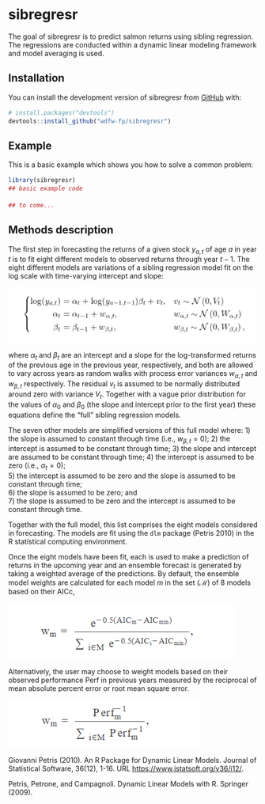 
<!-- README.md is generated from README.Rmd. Please edit that file -->

# sibregresr

<!-- badges: start -->
<!-- badges: end -->

The goal of sibregresr is to predict salmon returns using sibling
regression. The regressions are conducted within a dynamic linear
modeling framework and model averaging is used.

## Installation

You can install the development version of sibregresr from
[GitHub](https://github.com/) with:

``` r
# install.packages("devtools")
devtools::install_github("wdfw-fp/sibregresr")
```

## Example

This is a basic example which shows you how to solve a common problem:

``` r
library(sibregresr)
## basic example code

## to come...
```

## Methods description

The first step in forecasting the returns of a given stock $y_{a,t}$ of
age $a$ in year $t$ is to fit eight different models to observed returns
through year $t-1$. The eight different models are variations of a
sibling regression model fit on the log scale with time-varying
intercept and slope:

![](man/imgs/DLMeq.PNG)

<!-- $$ -->
<!-- \left\{\begin{aligned} -->
<!-- \mathrm{log}(y_{a,t}) & =\alpha_t+\mathrm{log}(y_{a-1,t-1}) \beta_t+v_t, & & v_t  \sim \mathcal{N}\left(0, V_t\right) \\ -->
<!-- \alpha_t & =\alpha_{t-1}+w_{\alpha, t}, & & w_{\alpha, t} \sim \mathcal{N}\left(0, W_{\alpha, t}\right) \\ -->
<!-- \beta_t & =\beta_{t-1}+w_{\beta, t}, & & w_{\beta, t} \sim \mathcal{N}\left(0, W_{\beta, t}\right) , -->
<!-- \end{aligned}\right. -->
<!-- $$  -->

where $\alpha_t$ and $\beta_t$ are an intercept and a slope for the
log-transformed returns of the previous age in the previous year,
respectively, and both are allowed to vary across years as random walks
with process error variances $w_{\alpha, t}$ and $w_{\beta, t}$
respectively. The residual $v_t$ is assumed to be normally distributed
around zero with variance $V_t$. Together with a vague prior
distribution for the values of $\alpha_0$ and $\beta_0$ (the slope and
intercept prior to the first year) these equations define the “full”
sibling regression models.

The seven other models are simplified versions of this full model
where: 1) the slope is assumed to constant through time (i.e.,
$w_{\beta, t}=0$); 2) the intercept is assumed to be constant through
time; 3) the slope and intercept are assumed to be constant through
time; 4) the intercept is assumed to be zero (i.e., $\alpha_t=0$);  
5) the intercept is assumed to be zero and the slope is assumed to be
constant through time;  
6) the slope is assumed to be zero; and  
7) the slope is assumed to be zero and the intercept is assumed to be
constant through time.

Together with the full model, this list comprises the eight models
considered in forecasting. The models are fit using the `dlm` package
(Petris 2010) in the R statistical computing environment.

Once the eight models have been fit, each is used to make a prediction
of returns in the upcoming year and an ensemble forecast is generated by
taking a weighted average of the predictions. By default, the ensemble
model weights are calculated for each model $m$ in the set
($\mathcal{M}$) of 8 models based on their AICc,

<!-- $$ -->
<!-- w_m=\frac{e^{-0.5\left(\mathrm{AIC}_m-\mathrm{AIC}_{\min }\right)}}{\sum_{i \in \mathcal{M}} e^{-0.5\left(\mathrm{AIC}_i-\mathrm{AIC}_{\min }\right)}}, -->
<!-- $$ -->

![](man/imgs/AIC%20wt.PNG)

Alternatively, the user may choose to weight models based on their
observed performance $\mathrm{Perf}$ in previous years measured by the
reciprocal of mean absolute percent error or root mean square error.

<!-- $$ -->
<!-- w_m=\frac{\mathrm{Perf}_m^{-1}}{\sum_{i \in \mathcal{M}} \mathrm{Perf}_m^{-1}}, -->
<!-- $$ -->

![](man/imgs/perf%20wt.PNG)

Giovanni Petris (2010). An R Package for Dynamic Linear Models. Journal
of Statistical Software, 36(12), 1-16. URL
<https://www.jstatsoft.org/v36/i12/>.

Petris, Petrone, and Campagnoli. Dynamic Linear Models with R. Springer
(2009).
